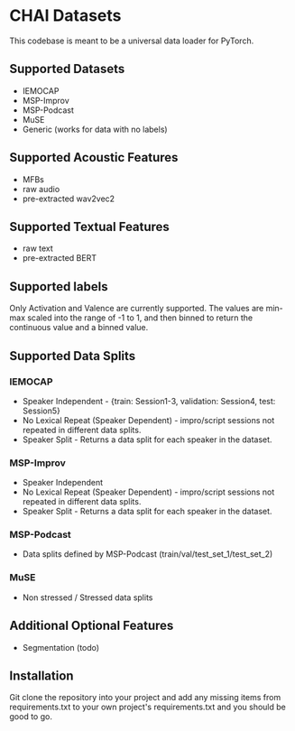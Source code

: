 # CHAI Datasets
This codebase is meant to be a universal data loader for PyTorch.

## Supported Datasets
- IEMOCAP
- MSP-Improv
- MSP-Podcast 
- MuSE
- Generic (works for data with no labels)

## Supported Acoustic Features
- MFBs 
- raw audio
- pre-extracted wav2vec2

## Supported Textual Features
- raw text
- pre-extracted BERT 

## Supported labels
Only Activation and Valence are currently supported. The values are min-max scaled into the range of -1 to 1, and then binned to return the continuous value and a binned value. 

## Supported Data Splits
### IEMOCAP
- Speaker Independent - {train: Session1-3, validation: Session4, test: Session5}
- No Lexical Repeat (Speaker Dependent) - impro/script sessions not repeated in different data splits. 
- Speaker Split - Returns a data split for each speaker in the dataset. 

### MSP-Improv 
- Speaker Independent
- No Lexical Repeat (Speaker Dependent) - impro/script sessions not repeated in different data splits. 
- Speaker Split - Returns a data split for each speaker in the dataset. 

### MSP-Podcast
- Data splits defined by MSP-Podcast (train/val/test_set_1/test_set_2)

### MuSE 
- Non stressed / Stressed data splits

## Additional Optional Features
- Segmentation (todo)

## Installation
Git clone the repository into your project and add any missing items from requirements.txt to your own project's requirements.txt and you should be good to go. 